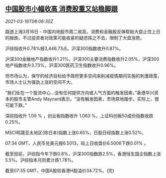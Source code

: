 <!--1615883004000-->
[中国股市小幅收高 消费股重又站稳脚跟](https://cn.reuters.com/article/china-stocks-market-0316-idCNKBS2B80V9)
------

<div><i>2021-03-16T08:06:30Z</i></div><p>路透上海3月16日 - 中国内地股市周二收高，消费和金融股反弹帮助大盘止住上日的挫跌。不过投资者对政策可能收紧的疑虑挥之不去，限制了大盘涨势。</p><p>沪综指收升0.78%报3,446.73点。沪深300指数收升0.87%。</p><p>沪深300金融地产指数收升1.21%，沪深300主要消费指数收升2.05%，沪深300地产指数收升3.73%，沪深300医药卫生指数收升0.96%。</p><p>但市场认为，保守的经济目标给予政府更多空间来削减疫情期间实施的刺激政策，市场人士认为强劲上涨的空间不大。</p><p>“我们处在一个旋流中心...没有任何提供方向或人气方面的触发因素，”香港华兴资本的股市主管Andy Maynard表示。“没有触发因素，市场原地踏步。实际上，很可能下跌。”</p><p>深综指收升 1.09 % ，创业板指数收升 1.063 %。上证科创板50成份指数收跌0.25%。</p><p>MSCI明晟亚太地区(除日本)指数上涨0.65%，日股日经指数上涨0.52%。</p><p>07:34 GMT，人民币兑美元报6.5013，较上日收盘价6.5006下跌0.01% 。</p><p>截至目前，沪综指今年下跌0.8%，沪深300指数跌2.5%，香港恒生国企指数上涨5.5%。沪综指本月则累计跌1.78%。</p><p>截至07:35 GMT，中国A股较香港H股溢价34.72%。(完)</p>
